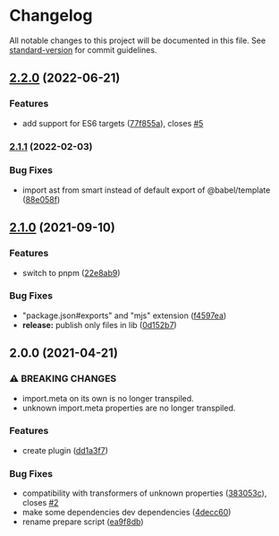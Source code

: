 # Changelog

All notable changes to this project will be documented in this file. See [standard-version](https://github.com/conventional-changelog/standard-version) for commit guidelines.

## [2.2.0](https://github.com/javiertury/babel-plugin-transform-import-meta/compare/v2.1.1...v2.2.0) (2022-06-21)


### Features

* add support for ES6 targets ([77f855a](https://github.com/javiertury/babel-plugin-transform-import-meta/commit/77f855af8d2f15d94ec711fbe1c312a445e5f777)), closes [#5](https://github.com/javiertury/babel-plugin-transform-import-meta/issues/5)

### [2.1.1](https://github.com/javiertury/babel-plugin-transform-import-meta/compare/v2.1.0...v2.1.1) (2022-02-03)


### Bug Fixes

* import ast from smart instead of default export of @babel/template ([88e058f](https://github.com/javiertury/babel-plugin-transform-import-meta/commit/88e058f4b4bc5ba3048a815b0b9fe3edcb43f8de))

## [2.1.0](https://github.com/javiertury/babel-plugin-transform-import-meta/compare/v2.0.0...v2.1.0) (2021-09-10)


### Features

* switch to pnpm ([22e8ab9](https://github.com/javiertury/babel-plugin-transform-import-meta/commit/22e8ab91c2fcc8efb33f154ae7f8469f6b0e20e7))


### Bug Fixes

* "package.json#exports" and "mjs" extension ([f4597ea](https://github.com/javiertury/babel-plugin-transform-import-meta/commit/f4597eafb9d4668f1ae283ba879d8d6cc86820de))
* **release:** publish only files in lib ([0d152b7](https://github.com/javiertury/babel-plugin-transform-import-meta/commit/0d152b7d08bff80279fc6907a69b6d8134d22d4b))

## 2.0.0 (2021-04-21)


### ⚠ BREAKING CHANGES

* import.meta on its own is no longer transpiled.
* unknown import.meta properties are no longer transpiled.

### Features

* create plugin ([dd1a3f7](https://github.com/javiertury/babel-plugin-transform-import-meta/commit/dd1a3f7ddf3a55acfe4f76859443cd9cec8ed5b2))


### Bug Fixes

* compatibility with transformers of unknown properties ([383053c](https://github.com/javiertury/babel-plugin-transform-import-meta/commit/383053c2d1e976d1431229096e2157e2344bbd51)), closes [#2](https://github.com/javiertury/babel-plugin-transform-import-meta/issues/2)
* make some dependencies dev dependencies ([4decc60](https://github.com/javiertury/babel-plugin-transform-import-meta/commit/4decc609a72eaef2ade16f83fc65415b8dc2c499))
* rename prepare script ([ea9f8db](https://github.com/javiertury/babel-plugin-transform-import-meta/commit/ea9f8db2c45744bed3578e8ea1db05162209e886))
